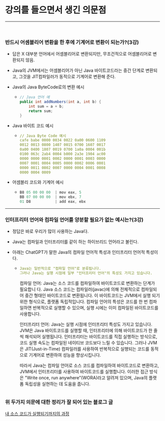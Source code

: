 # 강의를 들으면서 생긴 의문점

---

<br>

### 반드시 어셈블리어 변환을 한 후에 기계어로 변환이 되는가?(3강)

- 답은 X 대부분 언어에서 어셈블리어로 변환되지만, 무조건적으로 어셈블리어로 변환되지 않음. 

- Java의 JVM에서는 어셈블리어가 아닌 Java 바이트코드라는 중간 단계로 변환되고, 그것을 JIT컴파일러가 동적으로 기계어로 변환해 준다.

- Java의 Java ByteCode로의 변환 예시
  
  - ```Java
    // Java 언어 예
    public int addNumbers(int a, int b) {
        int sum = a + b;
        return sum;
    }
    ```

- Java 바이트 코드 예시
  
  - ```yaml
    // Java Byte Code 예시
    cafe babe 0000 0034 0022 0a00 0600 1109
    0012 0013 0800 1407 0015 0700 1607 0017
    0a00 0400 1807 0019 0700 1a0a 0004 001b
    0100 063c 2ab4 0004 b000 2a3e 1904 ac00
    0000 0000 0001 0002 0000 0001 0003 0000
    0007 0001 0004 0005 0000 0002 0006 0001
    0000 0011 0002 0007 0000 0004 0001 0008
    0000 0004 0009
    ```

- 어셈블리 코드와 기계어 예시
  
  - ```csharp
    B8 05 00 00 00  | mov eax, 5
    BB 07 00 00 00  | mov ebx, 7
    01 D8           | add eax, ebx
    ```

---

### 인터프리터 언어와 컴파일 언어를 양분할 필요가 없는 예시는?(3강)

- 정답은 바로 우리가 많이 사용하는 Java다.

- Java는 컴파일과 인터프리터를 같이 하는 하이브리드 언어라고 불린다.

- 아래는 ChatGPT가 말한 Java의 컴파일 언어적 특성과 인터프리터 언어적 특성이다.
  
  - ```yml
    Java는 일반적으로 "컴파일 언어"로 분류됩니다. 
    그러나 Java는 실행 시점에 일부 "인터프리터 언어"의 특성도 가지고 있습니다. 
    ```

    컴파일 언어:
    Java는 소스 코드를 컴파일하여 바이트코드로 변환하는 단계가 필요합니
    다. Java 소스 코드는 컴파일러(javac)에 의해 전체적으로 컴파일되어 
    중간 형태인 바이트코드로 변환됩니다. 이 바이트코드는 JVM에서 실행
    되기 위한 형식으로, 플랫폼 독립적입니다. 
    컴파일 언어의 특성은 코드를 한 번 컴파일하면 반복적으로 실행할 수 있으며, 
    실행 시에는 이미 컴파일된 바이트코드를 사용합니다.
    
    인터프리터 언어:
    Java는 실행 시점에 인터프리터 특성도 가지고 있습니다. 
    JVM은 Java 바이트코드를 실행할 때, 인터프리터에 의해 바이트코드가 한 줄씩 
    해석되어 실행됩니다. 
    인터프리터는 바이트코드를 직접 실행하는 방식으로, 
    코드 실행 속도는 컴파일된 네이티브 코드보다 느릴 수 있습니다. 
    그러나 JVM은 JIT(Just-in-Time) 컴파일러를 사용하여 
    반복적으로 실행되는 코드를 동적으로 기계어로 변환하여 성능을 향상시킵니다.
    
    따라서 Java는 컴파일 언어로 소스 코드를 컴파일하여 바이트코드로 변환하고, 
    JVM에서 인터프리터를 사용하여 바이트코드를 실행합니다. 
    이러한 접근 방식은 "Write once, run anywhere"(WORA)라고 알려져 있으며, 
    Java의 플랫폼 독립성을 실현하는 데 도움을 줍니다.
    ```

### 위 두가지 의문에 대한 정리가 잘 되어 있는 블로그 글

[내 소스 코드가 실행되기까지의 과정](https://jizard.tistory.com/336)


